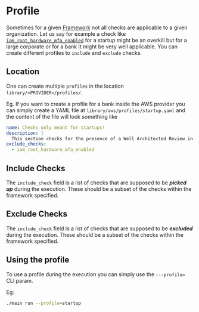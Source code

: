 # Profile

Sometimes for a given [Framework](https://github.com/comprinnotech/tevico-community/blob/8af9e0596f1b010712c657d12cacdf86888bbdf3/tevico/engine/entities/framework/framework_model.py#L16) not all checks are applicable to a given organization. Let us say for example a check like [`iam_root_hardware_mfa_enabled`](https://github.com/comprinnotech/tevico-community/blob/8af9e0596f1b010712c657d12cacdf86888bbdf3/library/aws/checks/iam/iam_root_hardware_mfa_enabled.py#L11) for a startup might be an overkill but for a large corporate or for a bank it might be very well applicable. You can create different profiles to `include` and `exclude` checks.

## Location

One can create multiple `profiles` in the location `library/<PROVIDER>/profiles/`.

Eg. If you want to create a profile for a bank inside the AWS provider you can simply create a YAML file at `library/aws/profiles/startup.yaml` and the content of the file will look something like

```YAML title="startup.yaml"
name: Checks only meant for startups!
description: |
  This section checks for the presence of a Well Architected Review in the AWS account and is only meant for startups.
exclude_checks:
  - iam_root_hardware_mfa_enabled
```

## Include Checks

The `include_check` field is a list of checks that are supposed to be ***picked up*** during the execution. These should be a subset of the checks within the framework specified.

## Exclude Checks

The `include_check` field is a list of checks that are supposed to be ***excluded*** during the execution. These should be a subset of the checks within the framework specified.

## Using the profile

To use a profile during the execution you can simply use the `---profile=` CLI param.

Eg:

```bash title="Using the --profile param"
./main run --profile=startup
```